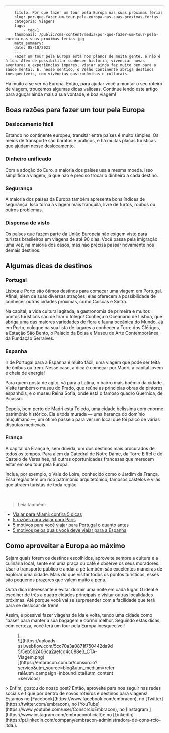 ---
        titulo: Por que fazer um tour pela Europa nas suas próximas férias
        slug: por-que-fazer-um-tour-pela-europa-nas-suas-proximas-ferias
        categoria: Viagens
        tags:
            - tag-1
        thumbnail: /public/cms-content/media/por-que-fazer-um-tour-pela-europa-nas-suas-proximas-ferias.jpg
        meta_summary: 
        date: 05/10/2021
        ---
        Fazer um tour pela Europa está nos planos de muita gente, e não é à toa. Além de possibilitar conhecer história, vivenciar novas aventuras e experiências ímpares, viajar ainda faz muito bem para a saúde mental. E, nesse sentido, o Velho Continente abriga destinos inesquecíveis, com vivências gastronômicas e culturais.

Há muito a se ver na Europa. Então, para ajudar você a montar o seu roteiro de viagem, trouxemos algumas dicas valiosas. Continue lendo este artigo para aguçar ainda mais a sua vontade, e boa viagem!

Boas razões para fazer um tour pela Europa
------------------------------------------

### Deslocamento fácil

Estando no continente europeu, transitar entre países é muito simples. Os meios de transporte são baratos e práticos, e há muitas placas turísticas que ajudam nesse deslocamento.

### Dinheiro unificado

Com a adoção do Euro, a maioria dos países usa a mesma moeda. Isso simplifica a viagem, já que não é preciso trocar o dinheiro a cada destino.

### Segurança

A maioria dos países da Europa também apresenta bons índices de segurança. Isso torna a viagem mais tranquila, livre de furtos, roubos ou outros problemas.

### Dispensa de visto

Os países que fazem parte da União Europeia não exigem visto para turistas brasileiros em viagens de até 90 dias. Você passa pela imigração uma vez, na maioria dos casos, mas não precisa passar novamente nos demais destinos.

Algumas dicas de destinos
-------------------------

### Portugal

Lisboa e Porto são ótimos destinos para começar uma viagem em Portugal. Afinal, além de suas diversas atrações, elas oferecem a possibilidade de conhecer outras cidades próximas, como Caiscas e Sintra.

Na capital, a vida cultural agitada, a gastronomia de primeira e muitos pontos turísticos são de tirar o fôlego! Conheça o Oceanário de Lisboa, que abriga uma das maiores variedades de flora e fauna oceânica do Mundo. Já em Porto, coloque na sua lista de lugares a conhecer a Torre dos Clérigos, a Estação São Bento, o Palácio da Bolsa e Museu de Arte Contemporânea da Fundação Serralves.

### Espanha

Ir de Portugal para a Espanha é muito fácil, uma viagem que pode ser feita de ônibus ou trem. Nesse caso, a dica é começar por Madri, a capital jovem e cheia de energia!

Para quem gosta de agito, vá para a Latina, o bairro mais boêmio da cidade. Visite também o museu do Prado, que reúne as principias obras de pintores espanhóis, e o museu Reina Sofia, onde está o famoso quadro Guernica, de Picasso.

Depois, bem perto de Madri está Toledo, uma cidade belíssima com enorme patrimônio histórico. Ela é toda murada — uma herança do domínio muçulmano —, um ótimo passeio para ver um local que foi palco de várias disputas medievais.

### França

A capital da França é, sem dúvida, um dos destinos mais procurados de todos os tempos. Para além da Catedral de Notre Dame, da Torre Eiffel e do Castelo de Versalhes, há outras oportunidades francesas que merecem estar em seu tour pela Europa.

Inclua, por exemplo, o Vale do Loire, conhecido como o Jardim da França. Essa região tem um rico patrimônio arquitetônico, famosos castelos e vilas que atraem turistas de toda região.

‍

> Leia também:

- [Viajar para Miami: confira 5 dicas](https://www.embracon.com.br/blog/viajar-para-miami-confira-5-dicas)
- [5 razões para viajar para Paris](https://www.embracon.com.br/blog/5-razoes-para-viajar-para-paris)
- [5 motivos para você viajar para Portugal o quanto antes](https://www.embracon.com.br/blog/5-motivos-para-voce-viajar-para-portugal-o-quanto-antes)
- [5 motivos pelos quais você deve viajar para a Espanha](https://www.embracon.com.br/blog/5-motivos-pelos-quais-voce-deve-viajar-para-a-espanha)

Como aproveitar a Europa ao máximo
----------------------------------

Sejam quais forem os destinos escolhidos, aproveite sempre a cultura e a culinária local, sente em uma praça ou café e observe os seus moradores. Usar o transporte público e andar a pé também são excelentes maneiras de explorar uma cidade. Mais do que visitar todos os pontos turísticos, esses são pequenos prazeres que valem muito a pena.

Outra dica interessante é evitar dormir uma noite em cada lugar. O ideal é escolher de três a quatro cidades principais e visitar outras localidades próximas. Até porque você vai se surpreender com a facilidade que terá para se deslocar de trem!

Assim, é possível fazer viagens de ida e volta, tendo uma cidade como “base” para manter a sua bagagem e dormir melhor. Seguindo estas dicas, com certeza, você terá um tour pela Europa inesquecível!

<figure class="w-richtext-figure-type-image w-richtext-align-center" style="max-width:310px">[<div>![](https://uploads-ssl.webflow.com/5cc70a3a0871f750442da9d5/5eb5b2406ca2aefcd4c088e3_CTA-Viagem.png)</div>](https://embracon.com.br/consorcio?servico&utm_source=blog&utm_medium=referral&utm_campaign=inbound_cta&utm_content=servicos)</figure>> Enfim, gostou do nosso post? Então, aproveite para nos seguir nas redes sociais e fique por dentro de novos roteiros e destinos para viagens! Estamos no [Facebook](https://www.facebook.com/embracon), no [Twitter](https://twitter.com/embracon), no [YouTube](https://www.youtube.com/user/ConsorcioEmbracon), no [Instagram ](https://www.instagram.com/embraconoficial/)e no [LinkedIn](https://pt.linkedin.com/company/embracon-administradora-de-cons-rcio-ltda.).
        